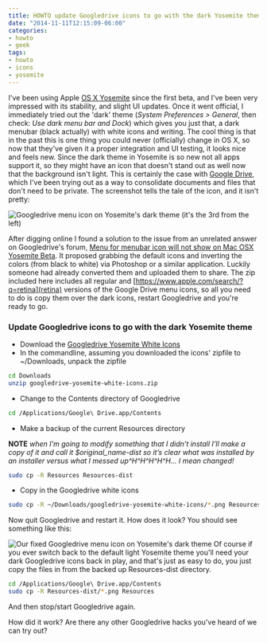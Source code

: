 ```yaml
---
title: HOWTO update Googledrive icons to go with the dark Yosemite theme
date: "2014-11-11T12:15:09-06:00"
categories:
- howto
- geek
tags:
- howto
- icons
- yosemite
---
```

I've been using Apple [OS X Yosemite](https://www.apple.com/osx/) since the first beta, and I've been very impressed with its stability, and slight UI updates. Once it went official, I immediately tried out the 'dark' theme (_System Preferences > General_, then check: _Use dark menu bar and Dock_) which gives you just that, a dark menubar (black actually) with white icons and writing. The cool thing is that in the past this is one thing you could never (officially) change in OS X, so now that they've given it a proper integration and UI testing, it looks nice and feels new. Since the dark theme in Yosemite is so new not all apps support it, so they might have an icon that doesn't stand out as well now that the background isn't light. This is certainly the case with [Google Drive](http://drive.google.com), which I've been trying out as a way to consolidate documents and files that don't need to be private. The screenshot tells the tale of the icon, and it isn't pretty:

![Googledrive menu icon on Yosemite's dark theme (it's the 3rd from the left)](/2014/googledrive-yosemite-icon-before.png)
<!--more-->
After digging online I found a solution to the issue from an unrelated answer on Googledrive's forum, [Menu for menubar icon will not show on Mac OSX Yosemite Beta](https://productforums.google.com/forum/#!topic/drive/mtc7KLJLK94). It proposed grabbing the default icons and inverting the colors (from black to white) via Photoshop or a similar application. Luckily someone had already converted them and uploaded them to share. The zip included here includes all regular and [https://www.apple.com/search/?q=retina](retina) versions of the Google Drive menu icons, so all you need to do is copy them over the dark icons, restart Googledrive and you're ready to go.

### Update Googledrive icons to go with the dark Yosemite theme

* Download the [Googledrive Yosemite White Icons](/2014/googledrive-yosemite-white-icons.zip)
* In the commandline, assuming you downloaded the icons' zipfile to ~/Downloads, unpack the zipfile

```bash
cd Downloads
unzip googledrive-yosemite-white-icons.zip
```

* Change to the Contents directory of Googledrive

```bash
cd /Applications/Google\ Drive.app/Contents
```

* Make a backup of the current Resources directory

**NOTE** _when I’m going to modify something that I didn’t install I’ll make a copy of it and call it $original_name-dist so it’s clear what was installed by an installer versus what I messed up^H^H^H^H^H... I mean changed!_

```bash
sudo cp -R Resources Resources-dist
```

* Copy in the Googledrive white icons

```bash
sudo cp -R ~/Downloads/googledrive-yosemite-white-icons/*.png Resources
```

Now quit Googledrive and restart it. How does it look? You should see something like this:

![Our fixed Googledrive menu icon on Yosemite's dark theme](/2014/googledrive-yosemite-icon-after.png)
Of course if you ever switch back to the default light Yosemite theme you'll need your dark Googledrive icons back in play, and that's just as easy to do, you just copy the files in from the backed up Resources-dist directory.

```bash
cd /Applications/Google\ Drive.app/Contents
sudo cp -R Resources-dist/*.png Resources
```

And then stop/start Googledrive again.

How did it work? Are there any other Googledrive hacks you've heard of we can try out?
